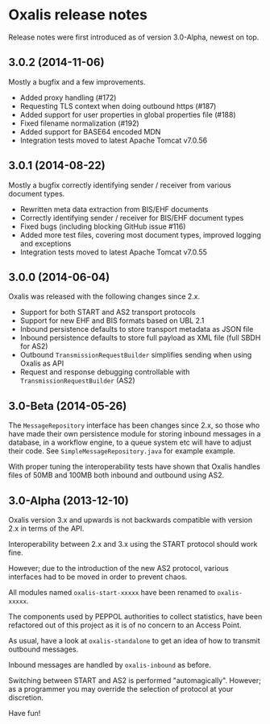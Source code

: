 # Oxalis release notes
Release notes were first introduced as of version 3.0-Alpha, newest on top.


## 3.0.2 (2014-11-06)
Mostly a bugfix and a few improvements.

* Added proxy handling (#172)
* Requesting TLS context when doing outbound https (#187)
* Added support for user properties in global properties file (#188)
* Fixed filename normalization (#192)
* Added support for BASE64 encoded MDN
* Integration tests moved to latest Apache Tomcat v7.0.56


## 3.0.1 (2014-08-22)
Mostly a bugfix correctly identifying sender / receiver from various document types.

* Rewritten meta data extraction from BIS/EHF documents
* Correctly identifying sender / receiver for BIS/EHF document types
* Fixed bugs (including blocking GitHub issue #116)
* Added more test files, covering most document types, improved logging and exceptions
* Integration tests moved to latest Apache Tomcat v7.0.55


## 3.0.0 (2014-06-04)
Oxalis was released with the following changes since 2.x.

* Support for both START and AS2 transport protocols
* Support for new EHF and BIS formats based on UBL 2.1
* Inbound persistence defaults to store transport metadata as JSON file
* Inbound persistence defaults to store full payload as XML file (full SBDH for AS2)
* Outbound `TransmissionRequestBuilder` simplifies sending when using Oxalis as API
* Request and response debugging controllable with `TransmissionRequestBuilder` (AS2)


## 3.0-Beta (2014-05-26)
The `MessageRepository` interface has been changes since 2.x, so those who have made their own persistence
module for storing inbound messages in a database, in a workflow engine, to a queue system etc will have
to adjust their code.  See `SimpleMessageRepository.java` for example example.

With proper tuning the interoperability tests have shown that Oxalis handles files of 50MB and 100MB both
inbound and outbound using AS2.


## 3.0-Alpha (2013-12-10)
Oxalis version 3.x and upwards is not backwards compatible with version 2.x in terms of the API.

Interoperability between 2.x and 3.x using the START protocol should work fine.

However; due to the introduction of the new AS2 protocol, various interfaces had to be moved in order to prevent chaos.

All modules named `oxalis-start-xxxxx` have been renamed to `oxalis-xxxxx`.

The components used by PEPPOL authorities to collect statistics, have been refactored out of this project as it is of no concern to an Access Point.

As usual, have a look at `oxalis-standalone` to get an idea of how to transmit outbound messages.

Inbound messages are handled by `oxalis-inbound` as before.

Switching between START and AS2 is performed "automagically". However; as a programmer you may override the selection of protocol at your discretion.

Have fun!

